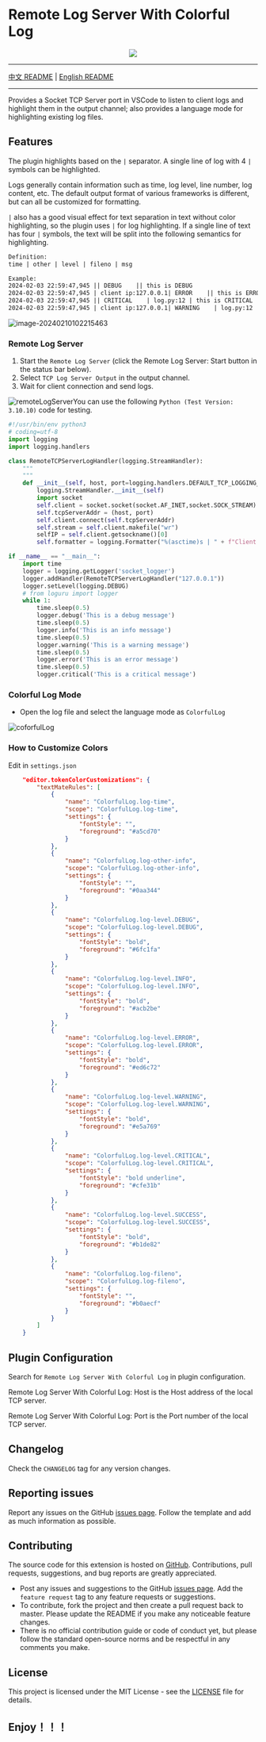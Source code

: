# Remote Log Server With Colorful Log

<div align=center> <img src="./assets/5672.jpg_wh300.jpg" /> </div>

------

[中文 README](README_CN.md) | [English README](README.md)

------

Provides a Socket TCP Server port in VSCode to listen to client logs and highlight them in the output channel; also provides a language mode for highlighting existing log files.

## Features

The plugin highlights based on the `|` separator. A single line of log with 4 `|` symbols can be highlighted.

Logs generally contain information such as time, log level, line number, log content, etc. The default output format of various frameworks is different, but can all be customized for formatting.

`|` also has a good visual effect for text separation in text without color highlighting, so the plugin uses `|` for log highlighting. If a single line of text has four `|` symbols, the text will be split into the following semantics for highlighting.

```tex
Definition:
time | other | level | fileno | msg

Example:
2024-02-03 22:59:47,945 || DEBUG    || this is DEBUG
2024-02-03 22:59:47,945 | client ip:127.0.0.1| ERROR    || this is ERROR
2024-02-03 22:59:47,945 || CRITICAL    | log.py:12 | this is CRITICAL
2024-02-03 22:59:47,945 | client ip:127.0.0.1| WARNING    | log.py:12 | this is WARNING
```

![image-20240210102215463](./assets/image-20240210102215463.png)

### Remote Log Server

1. Start the `Remote Log Server` (click the Remote Log Server: Start button in the status bar below).
2. Select `TCP Log Server Output` in the output channel.
3. Wait for client connection and send logs.

![remoteLogServer](./assets/remoteLogServer.gif)You can use the following `Python (Test Version: 3.10.10)` code for testing.

```python
#!/usr/bin/env python3
# coding=utf-8
import logging
import logging.handlers

class RemoteTCPServerLogHandler(logging.StreamHandler):
    """
    """
    def __init__(self, host, port=logging.handlers.DEFAULT_TCP_LOGGING_PORT):
        logging.StreamHandler.__init__(self)
        import socket
        self.client = socket.socket(socket.AF_INET,socket.SOCK_STREAM) 
        self.tcpServerAddr = (host, port) 
        self.client.connect(self.tcpServerAddr)  
        self.stream = self.client.makefile("wr")
        selfIP = self.client.getsockname()[0]
        self.formatter = logging.Formatter("%(asctime)s | " + f"Client IP:{selfIP} | " +"%(levelname)-8s |%(filename)s:%(lineno)-4d | %(message)s")

if __name__ == "__main__":
    import time
    logger = logging.getLogger('socket_logger')
    logger.addHandler(RemoteTCPServerLogHandler("127.0.0.1"))
    logger.setLevel(logging.DEBUG)
    # from loguru import logger
    while 1:
        time.sleep(0.5)
        logger.debug('This is a debug message')
        time.sleep(0.5)
        logger.info('This is an info message')
        time.sleep(0.5)
        logger.warning('This is a warning message')
        time.sleep(0.5)
        logger.error('This is an error message')
        time.sleep(0.5)
        logger.critical('This is a critical message')
```

### Colorful Log Mode

- Open the log file and select the language mode as `ColorfulLog`

![coforfulLog](./assets/coforfulLog.gif)

### How to Customize Colors

Edit in `settings.json`

```json
    "editor.tokenColorCustomizations": {
        "textMateRules": [
            {
                "name": "ColorfulLog.log-time",
                "scope": "ColorfulLog.log-time",
                "settings": {
                    "fontStyle": "",
                    "foreground": "#a5cd70"
                }
            },
            {
                "name": "ColorfulLog.log-other-info",
                "scope": "ColorfulLog.log-other-info",
                "settings": {
                    "fontStyle": "",
                    "foreground": "#0aa344"
                }
            },
            {
                "name": "ColorfulLog.log-level.DEBUG",
                "scope": "ColorfulLog.log-level.DEBUG",
                "settings": {
                    "fontStyle": "bold",
                    "foreground": "#6fc1fa"
                }
            },
            {
                "name": "ColorfulLog.log-level.INFO",
                "scope": "ColorfulLog.log-level.INFO",
                "settings": {
                    "fontStyle": "bold",
                    "foreground": "#acb2be"
                }
            },
            {
                "name": "ColorfulLog.log-level.ERROR",
                "scope": "ColorfulLog.log-level.ERROR",
                "settings": {
                    "fontStyle": "bold",
                    "foreground": "#ed6c72"
                }
            },
            {
                "name": "ColorfulLog.log-level.WARNING",
                "scope": "ColorfulLog.log-level.WARNING",
                "settings": {
                    "fontStyle": "bold",
                    "foreground": "#e5a769"
                }
            },
            {
                "name": "ColorfulLog.log-level.CRITICAL",
                "scope": "ColorfulLog.log-level.CRITICAL",
                "settings": {
                    "fontStyle": "bold underline",
                    "foreground": "#cfe31b"
                }
            },
            {
                "name": "ColorfulLog.log-level.SUCCESS",
                "scope": "ColorfulLog.log-level.SUCCESS",
                "settings": {
                    "fontStyle": "bold",
                    "foreground": "#b1de82"
                }
            },
            {
                "name": "ColorfulLog.log-fileno",
                "scope": "ColorfulLog.log-fileno",
                "settings": {
                    "fontStyle": "",
                    "foreground": "#b0aecf"
                }
            }
        ]
    }
```

## Plugin Configuration

Search for `Remote Log Server With Colorful Log` in plugin configuration.

Remote Log Server With Colorful Log: Host is the Host address of the local TCP server.

Remote Log Server With Colorful Log: Port is the Port number of the local TCP server.

## Changelog

Check the `CHANGELOG` tag for any version changes.

## Reporting issues

Report any issues on the GitHub [issues page](https://github.com/JunJie-zhang-o/Remote-Log-Server-With-Colorful-Log/issues). Follow the template and add as much information as possible.

## Contributing

The source code for this extension is hosted on [GitHub](https://github.com/JunJie-zhang-o/Remote-Log-Server-With-Colorful-Log). Contributions, pull requests, suggestions, and bug reports are greatly appreciated.

- Post any issues and suggestions to the GitHub [issues page](https://github.com/JunJie-zhang-o/Remote-Log-Server-With-Colorful-Log/issues). Add the `feature request` tag to any feature requests or suggestions.
- To contribute, fork the project and then create a pull request back to master. Please update the README if you make any noticeable feature changes.
- There is no official contribution guide or code of conduct yet, but please follow the standard open-source norms and be respectful in any comments you make.

## License

This project is licensed under the MIT License - see the [LICENSE](https://github.com/JunJie-zhang-o/Remote-Log-Server-With-Colorful-Log/blob/main/LICENSE) file for details.

## Enjoy！！！
